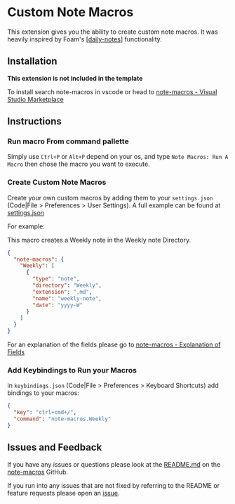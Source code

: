 # Custom Note Macros

This extension gives you the ability to create custom note macros. It was heavily inspired by Foam's [[daily-notes]] functionality.

## Installation

**This extension is not included in the template**

To install search note-macros in vscode or head to [note-macros - Visual Studio Marketplace](https://marketplace.visualstudio.com/items?itemName=NeelyInnovations.note-macros)

## Instructions

### Run macro From command pallette

Simply use `Ctrl+P` or `Alt+P` depend on your os, and type `Note Macros: Run A Macro` then chose the macro you want to execute.

### Create Custom Note Macros

Create your own custom macros by adding them to your `settings.json` (Code|File > Preferences > User Settings). A full example can be found at [settings.json](https://github.com/kneely/note-macros/blob/master/settings.json)

For example:

This macro creates a Weekly note in the Weekly note Directory.

```json
{
  "note-macros": {
    "Weekly": [
      {
        "type": "note",
        "directory": "Weekly",
        "extension": ".md",
        "name": "weekly-note",
        "date": "yyyy-W"
      }
    ]
  }
}
```

For an explanation of the fields please go to [note-macros - Explanation of Fields](https://github.com/kneely/note-macros#explanation-of-fields)

### Add Keybindings to Run your Macros

in `keybindings.json` (Code|File > Preferences > Keyboard Shortcuts) add bindings to your macros:

```json
{
  "key": "ctrl+cmd+/",
  "command": "note-macros.Weekly"
}
```

## Issues and Feedback

If you have any issues or questions please look at the [README.md](https://github.com/kneely/note-macros#note-macros) on the [note-macros](https://github.com/kneely/note-macros) GitHub.

If you run into any issues that are not fixed by referring to the README or feature requests please open an [issue](https://github.com/kneely/note-macros/issues).

[//begin]: # "Autogenerated link references for markdown compatibility"
[daily-notes]: daily-notes "Daily notes"
[//end]: # "Autogenerated link references"

